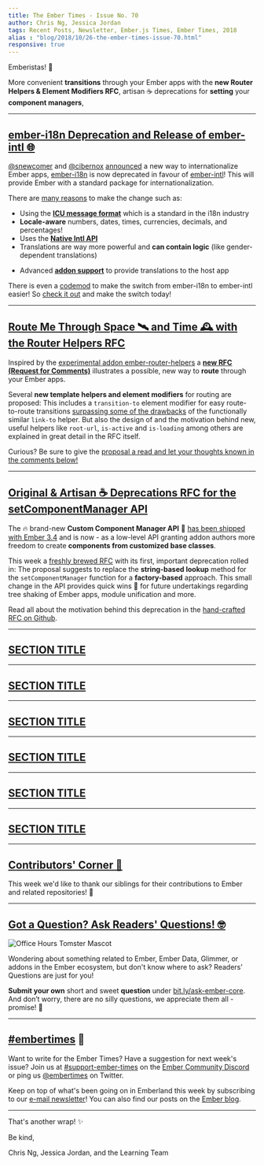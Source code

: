 ```yaml
---
title: The Ember Times - Issue No. 70
author: Chris Ng, Jessica Jordan
tags: Recent Posts, Newsletter, Ember.js Times, Ember Times, 2018
alias : "blog/2018/10/26-the-ember-times-issue-70.html"
responsive: true
---
```


<SAYING-HELLO-IN-YOUR-FAVORITE-LANGUAGE> Emberistas! 🐹

More convenient **transitions** through your Ember apps with the **new Router Helpers & Element Modifiers RFC**, artisan ☕️ deprecations for **setting** your **component managers**,

---

## [ember-i18n Deprecation and Release of ember-intl 🌐](https://twitter.com/MiguelCamba/status/1054699605865177089)

[@snewcomer](https://github.com/snewcomer) and [@cibernox](https://github.com/cibernox) [announced](https://twitter.com/MiguelCamba/status/1054699605865177089) a new way to internationalize Ember apps, [ember-i18n](https://github.com/jamesarosen/ember-i18n) is now deprecated in favour of [ember-intl](https://github.com/ember-intl/ember-intl)! This will provide Ember with a standard package for internationalization.

There are [many reasons](https://twitter.com/MiguelCamba/status/1054720978478084097) to make the change such as:
- Using the [**ICU message format**](https://formatjs.io/guides/message-syntax/) which is a standard in the i18n industry
- **Locale-aware** numbers, dates, times, currencies, decimals, and percentages!
- Uses the [**Native Intl API**](https://developer.mozilla.org/en-US/docs/Web/JavaScript/Reference/Global_Objects/Intl)
- Translations are way more powerful and **can contain logic** (like gender-dependent translations)
<!--alex ignore THEWORD-->
- Advanced [**addon support**](https://github.com/ember-intl/ember-intl/blob/master/docs/addon-support.md) to provide translations to the host app

There is even a [codemod](https://github.com/DockYard/ember-i18n-to-intl-migrator) to make the switch from ember-i18n to ember-intl easier! So [check it out](https://github.com/ember-intl/ember-intl) and make the switch today!

---

## [Route Me Through Space 🛰 and Time 🕰 with the Router Helpers RFC](https://github.com/emberjs/rfcs/pull/391)

Inspired by the [experimental addon ember-router-helpers](https://github.com/rwjblue/ember-router-helpers) a [**new RFC (Request for Comments)**](https://github.com/emberjs/rfcs/pull/391) illustrates a possible, new way to **route** through your Ember apps.

Several **new template helpers and element modifiers** for routing are proposed: This includes a `transition-to` element modifier for easy route-to-route transitions [surpassing some of the drawbacks](https://github.com/emberjs/rfcs/blob/new-router-helpers/text/0000-router-helpers.md#motivation) of the functionally similar `link-to` helper. But also the design of and the motivation behind new, useful helpers like `root-url`, `is-active` and `is-loading` among others are explained in great detail in the RFC itself.

Curious? Be sure to give the [proposal a read and let your thoughts known in the comments below!](https://github.com/emberjs/rfcs/pull/391)


---

## [Original & Artisan ☕️ Deprecations RFC for the setComponentManager API](https://github.com/emberjs/rfcs/pull/392)

The 🔥 brand-new **Custom Component Manager API** 🚒 [has been shipped with Ember 3.4](https://emberjs.com/blog/2018/10/07/ember-3-4-released.html#toc_changes-in-ember-js-3-4) and is now - as a low-level API granting addon authors more freedom to create **components from customized base classes**.

This week a [freshly brewed RFC](https://github.com/emberjs/rfcs/pull/392) with its first, important deprecation rolled in: The proposal suggests to replace the **string-based lookup** method for the `setComponentManager` function for a **factory-based** approach. This small change in the API provides quick wins 🏅 for future undertakings regarding tree shaking of Ember apps, module unification and more.

Read all about the motivation behind this deprecation in the [hand-crafted RFC on Github](https://github.com/emberjs/rfcs/pull/392).


---

## [SECTION TITLE](#section-url)


---

## [SECTION TITLE](#section-url)


---

## [SECTION TITLE](#section-url)


---

## [SECTION TITLE](#section-url)


---

## [SECTION TITLE](#section-url)


---

## [SECTION TITLE](#section-url)


---


## [Contributors' Corner 👏](https://guides.emberjs.com/release/contributing/repositories/)

<p>This week we'd like to thank our siblings for their contributions to Ember and related repositories! 💖</p>

---

## [Got a Question? Ask Readers' Questions! 🤓](https://docs.google.com/forms/d/e/1FAIpQLScqu7Lw_9cIkRtAiXKitgkAo4xX_pV1pdCfMJgIr6Py1V-9Og/viewform)

<div class="blog-row">
  <img class="float-right small transparent padded" alt="Office Hours Tomster Mascot" title="Readers' Questions" src="/images/tomsters/officehours.png" />

  <p>Wondering about something related to Ember, Ember Data, Glimmer, or addons in the Ember ecosystem, but don't know where to ask? Readers’ Questions are just for you!</p>

<p><strong>Submit your own</strong> short and sweet <strong>question</strong> under <a href="https://bit.ly/ask-ember-core" target="rq">bit.ly/ask-ember-core</a>. And don’t worry, there are no silly questions, we appreciate them all - promise! 🤞</p>

</div>

---

## [#embertimes](https://emberjs.com/blog/tags/newsletter.html) 📰

Want to write for the Ember Times? Have a suggestion for next week's issue? Join us at [#support-ember-times](https://discordapp.com/channels/480462759797063690/485450546887786506) on the [Ember Community Discord](https://discordapp.com/invite/zT3asNS) or ping us [@embertimes](https://twitter.com/embertimes) on Twitter.

Keep on top of what's been going on in Emberland this week by subscribing to our [e-mail newsletter](https://the-emberjs-times.ongoodbits.com/)! You can also find our posts on the [Ember blog](https://emberjs.com/blog/tags/newsletter.html).

---


That's another wrap! ✨

Be kind,

Chris Ng, Jessica Jordan, and the Learning Team